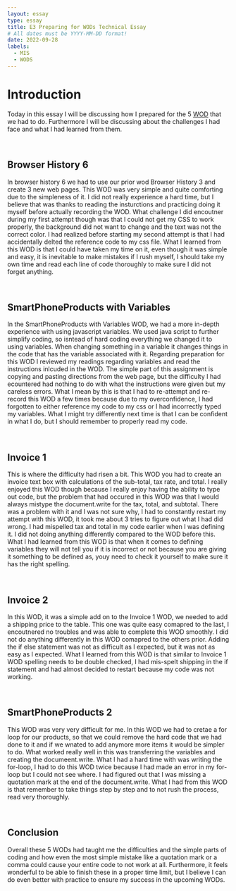 ```yaml
---
layout: essay
type: essay
title: E3 Preparing for WODs Technical Essay
# All dates must be YYYY-MM-DD format!
date: 2022-09-28
labels:
  - MIS
  - WODS
---
```

<h1>Introduction</h1>
<p> Today in this essay I will be discussing how I prepared for the 5 <a href = https://dport96.github.io/ITM352/morea/060.expressions-operators/experience-preparing-for-WOD.html> WOD</a> that we had to do. Furthermore I will be discussing about the challenges I had face and what I had learned from them. </p>

<br>
  
<h2> Browser History 6 </h2>
<p>In browser history 6 we had to use our prior wod Browser History 3 and create 3 new web pages. This WOD was very simple and quite comforting due to the simpleness of it. I did not really experience a hard time, but I believe that was thanks to reading the insturctions and practicing doing it myself before actually recording the WOD. What challenge I did encoutner during my first attempt though was that I could not get my CSS to work properly, the background did not want to change and the text was not the correct color. I had realized before starting my second attempt is that I had accidentally delted the reference code to my css file. What I learned from this WOD is that I could have taken my time on it, even though it was simple and easy, it is inevitable to make mistakes if I rush myself, I should take my own time and read each line of code thoroughly to make sure I did not forget anything.</p>

<br>

<h2> SmartPhoneProducts with Variables </h2>
<p>In the SmartPhoneProducts with Variables WOD, we had a more in-depth experience with using javascript variables. We used java script to further simplify coding, so isntead of hard coding everything we changed it to using variables. When changing something in a variable it changes things in the code that has the variable associated with it. Regarding preparation for this WOD I reviewed my readings regarding variables and read the instructions inlcuded in the WOD. The simple part of this assignment is copying and pasting directions from the web page, but the difficulty I had ecountered had nothing to do with what the instructions were given but my careless errors. What I mean by this is that I had to re-attempt and re-record this WOD a few times because due to my overconfidence, I had forgotten to either reference my code to my css or I had incorrectly typed my variables. What I might try differently next time is that I can be confident in what I do, but I should  remember to properly read my code.</p>

<br>

<h2> Invoice 1 </h2>
<p>This is where the difficulty had risen a bit. This WOD you had to create an invoice text box with calculations of the sub-total, tax rate, and total. I really enjoyed this WOD though because I really enjoy having the ability to type out code, but the problem that had occured in this WOD was that I would always mistype the document.write for the tax, total, and subtotal. There was a problem with it and I was not sure why, I had to constantly restart my attempt with this WOD, it took me about 3 tries to figure out what I had did wrong. I had mispelled tax and total in my code earlier when I was defining it. I did not doing anything differently compared to the WOD before this. What I had learned from this WOD is that when it comes to defining variables they will not tell you if it is incorrect or not because you are giving it something to be defined as, youy need to check it yourself to make sure it has the right spelling.</p>

<br>

<h2> Invoice 2 </h2> 
<p>In this WOD, it was a simple add on to the Invoice 1 WOD, we needed to add a shipping price to the table. This one was quite easy comapred to the last, I encoutnered no troubles and was able to complete this WOD smoothly. I did not do anything differently in this WOD comapred to the others prior. Adding the if else statement was not as difficult as I expected, but it was not as easy as I expected. What I learned from this WOD is that similar to Invoice 1 WOD spelling needs to be double checked, I had mis-spelt shipping in the if statement and had almost decided to restart because my code was not working.</p>

<br>

<h2> SmartPhoneProducts 2 </h2>
<p>This WOD was very very difficult for me. In this WOD we had to cretae a for loop for our products, so that we could remove the hard code that we had done to it and if we wnated to add anymore more items it would be simpler to do. What worked really well in this was transferring the variables and creating the documeent.write. What I had a hard time with was writing the for-loop, I had to do this WOD twice because I had made an error in my for-loop but I could not see where. I had figured out that I was missing a quotation mark at the end of the document.write. What I had from this WOD is that remember to take things step by step and to not rush the process, read very thoroughly.</p>

<br>

<h2> Conclusion </h2>
<p>Overall these 5 WODs had taught me the difficulties and the simple parts of coding and how even the most simple mistake like a quotation mark or a comma could cause your entire code to not work at all. Furthermore, it feels wonderful to be able to finish these in a proper time limit, but I believe I can do even better with practice to ensure my success in the upcoming WODs.</p>
